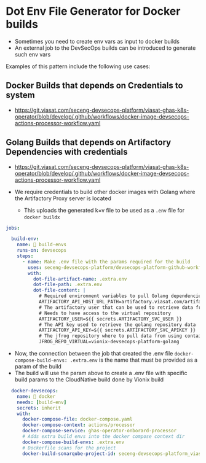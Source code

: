 # Dot Env File Generator for Docker builds

* Sometimes you need to create env vars as input to docker builds
* An external job to the DevSecOps builds can be introduced to generate such env vars

Examples of this pattern include the following use cases:

## Docker Builds that depends on Credentials to system

* https://git.viasat.com/seceng-devsecops-platform/viasat-ghas-k8s-operator/blob/develop/.github/workflows/docker-image-devsecops-actions-processor-workflow.yaml


## Golang Builds that depends on Artifactory Dependencies with credentials

* https://git.viasat.com/seceng-devsecops-platform/viasat-ghas-k8s-operator/blob/develop/.github/workflows/docker-image-devsecops-actions-processor-workflow.yaml

* We require credentials to build other docker images with Golang where the Artifactory Proxy server is located
  * This uploads the generated k=v file to be used as a `.env` file for `docker buildx`

```yaml
jobs:

  build-env:
    name: 🔑 build-envs
    runs-on: devsecops
    steps:
      - name: Make .env file with the params required for the build
        uses: seceng-devsecops-platform/devsecops-platform-github-workflows/actions/build/env-pairs-to-dot-env@main
        with:
          dot-file-artifact-name: .extra.env
          dot-file-path: .extra.env
          dot-file-content: |
            # Required environment variables to pull Golang dependencies from the Operator
            ARTIFACTORY_API_HOST_URL_PATH=artifactory.viasat.com/artifactory
            # The artifactory user that can be used to retrieve data from
            # Needs to have access to the virtual repository
            ARTIFACTORY_USER=${{ secrets.ARTIFACTORY_SVC_USER }}
            # The API key used to retrieve the golang repository data
            ARTIFACTORY_API_KEY=${{ secrets.ARTIFACTORY_SVC_APIKEY }}
            # The jfrog repository where to pull data from using containers
            JFROG_REPO_VIRTUAL=vionix-devsecops-platform-golang
```

* Now, the connection between the job that created the .env file `docker-compose-build-envs: .extra.env` is the name that must be provided as a param of the build
* The build will use the param above to create a .env file with specific build params to the CloudNative build done by Vionix build

```yaml
  docker-devsecops:
    name: 🐳 docker
    needs: [build-env]
    secrets: inherit
    with:
      docker-compose-file: docker-compose.yaml
      docker-compose-context: actions/processor
      docker-compose-service: ghas-operator-onborard-processor
      # Adds extra build envs into the docker compose context dir
      docker-compose-build-envs: .extra.env
      # Dockerfile scans for the project
      docker-build-sonarqube-project-id: seceng-devsecops-platform_viasat-ghas-k8s-operator_AYvOp1hAPmv_YrGp3xfu
```
